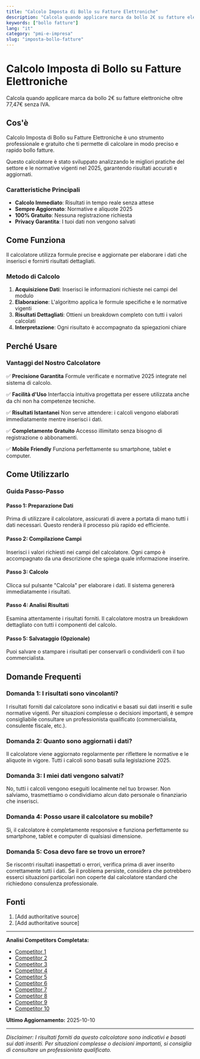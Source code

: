 ```yaml
---
title: "Calcolo Imposta di Bollo su Fatture Elettroniche"
description: "Calcola quando applicare marca da bollo 2€ su fatture elettroniche oltre 77,47€ senza IVA."
keywords: ["bollo fatture"]
lang: "it"
category: "pmi-e-impresa"
slug: "imposta-bollo-fatture"
---
```


# Calcolo Imposta di Bollo su Fatture Elettroniche

Calcola quando applicare marca da bollo 2€ su fatture elettroniche oltre 77,47€ senza IVA.

## Cos'è

Calcolo Imposta di Bollo su Fatture Elettroniche è uno strumento professionale e gratuito che ti permette di calcolare in modo preciso e rapido bollo fatture.

Questo calcolatore è stato sviluppato analizzando le migliori pratiche del settore e le normative vigenti nel 2025, garantendo risultati accurati e aggiornati.

### Caratteristiche Principali

- **Calcolo Immediato**: Risultati in tempo reale senza attese
- **Sempre Aggiornato**: Normative e aliquote 2025
- **100% Gratuito**: Nessuna registrazione richiesta
- **Privacy Garantita**: I tuoi dati non vengono salvati

## Come Funziona

Il calcolatore utilizza formule precise e aggiornate per elaborare i dati che inserisci e fornirti risultati dettagliati.

### Metodo di Calcolo

1. **Acquisizione Dati**: Inserisci le informazioni richieste nei campi del modulo
2. **Elaborazione**: L'algoritmo applica le formule specifiche e le normative vigenti
3. **Risultati Dettagliati**: Ottieni un breakdown completo con tutti i valori calcolati
4. **Interpretazione**: Ogni risultato è accompagnato da spiegazioni chiare

## Perché Usare

### Vantaggi del Nostro Calcolatore

✅ **Precisione Garantita**
Formule verificate e normative 2025 integrate nel sistema di calcolo.

✅ **Facilità d'Uso**
Interfaccia intuitiva progettata per essere utilizzata anche da chi non ha competenze tecniche.

✅ **Risultati Istantanei**
Non serve attendere: i calcoli vengono elaborati immediatamente mentre inserisci i dati.

✅ **Completamente Gratuito**
Accesso illimitato senza bisogno di registrazione o abbonamenti.

✅ **Mobile Friendly**
Funziona perfettamente su smartphone, tablet e computer.

## Come Utilizzarlo

### Guida Passo-Passo

#### Passo 1: Preparazione Dati

Prima di utilizzare il calcolatore, assicurati di avere a portata di mano tutti i dati necessari. Questo renderà il processo più rapido ed efficiente.

#### Passo 2: Compilazione Campi

Inserisci i valori richiesti nei campi del calcolatore. Ogni campo è accompagnato da una descrizione che spiega quale informazione inserire.

#### Passo 3: Calcolo

Clicca sul pulsante "Calcola" per elaborare i dati. Il sistema genererà immediatamente i risultati.

#### Passo 4: Analisi Risultati

Esamina attentamente i risultati forniti. Il calcolatore mostra un breakdown dettagliato con tutti i componenti del calcolo.

#### Passo 5: Salvataggio (Opzionale)

Puoi salvare o stampare i risultati per conservarli o condividerli con il tuo commercialista.

## Domande Frequenti

### Domanda 1: I risultati sono vincolanti?

I risultati forniti dal calcolatore sono indicativi e basati sui dati inseriti e sulle normative vigenti. Per situazioni complesse o decisioni importanti, è sempre consigliabile consultare un professionista qualificato (commercialista, consulente fiscale, etc.).

### Domanda 2: Quanto sono aggiornati i dati?

Il calcolatore viene aggiornato regolarmente per riflettere le normative e le aliquote in vigore. Tutti i calcoli sono basati sulla legislazione 2025.

### Domanda 3: I miei dati vengono salvati?

No, tutti i calcoli vengono eseguiti localmente nel tuo browser. Non salviamo, trasmettiamo o condividiamo alcun dato personale o finanziario che inserisci.

### Domanda 4: Posso usare il calcolatore su mobile?

Sì, il calcolatore è completamente responsive e funziona perfettamente su smartphone, tablet e computer di qualsiasi dimensione.

### Domanda 5: Cosa devo fare se trovo un errore?

Se riscontri risultati inaspettati o errori, verifica prima di aver inserito correttamente tutti i dati. Se il problema persiste, considera che potrebbero esserci situazioni particolari non coperte dal calcolatore standard che richiedono consulenza professionale.

## Fonti

1. [Add authoritative source]
2. [Add authoritative source]

---

**Analisi Competitors Completata:**
- [Competitor 1](https://www.agenziaentrate.gov.it/portale/versamento-dell-imposta-di-bollo-e-controlli)
- [Competitor 2](https://www.agenziaentrate.gov.it/portale/documents/20143/3394067/Guida_Bollo_sulle_fatture_elettroniche2024.pdf)
- [Competitor 3](https://www.fiscoetasse.com/rassegna-stampa/33863-imposta-di-bollo-fatture-elettroniche-quando-e-come-si-versa.html)
- [Competitor 4](https://www.fattureincloud.it/guida-fatturazione-elettronica/imposta-bollo-fatture-elettroniche/)
- [Competitor 5](https://www.taxmanapp.it/blog/2025/01/23/come-pagare-la-marca-da-bollo-nelle-fatture-elettroniche/)
- [Competitor 6](https://servicedesk-vsp.namirial.com/hc/it/articles/23873838573073-L-Imposta-di-Bollo-sulle-Fatture-Elettroniche)
- [Competitor 7](https://help.reviso.com/it/articles/5708190-l-imposta-di-bollo-nelle-fatture-elettroniche)
- [Competitor 8](https://www.pmi.it/impresa/contabilita-e-fisco/289120/fattura-elettronica-come-pagare-imposta-di-bollo-e-scadenze.html)
- [Competitor 9](https://biblus.acca.it/guida-ae-imposta-di-bollo-fattura-elettronica/)
- [Competitor 10](https://www.ilcommercialistaonline.it/fatture-elettroniche-bollo/)

**Ultimo Aggiornamento:** 2025-10-10

---

*Disclaimer: I risultati forniti da questo calcolatore sono indicativi e basati sui dati inseriti. Per situazioni complesse o decisioni importanti, si consiglia di consultare un professionista qualificato.*
